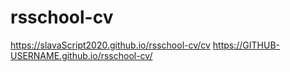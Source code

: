# rsschool-cv
https://slavaScript2020.github.io/rsschool-cv/cv
https://GITHUB-USERNAME.github.io/rsschool-cv/